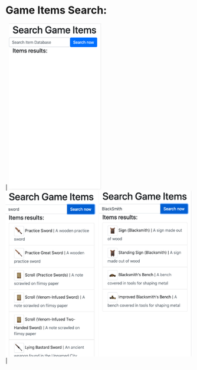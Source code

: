 # Game Items Search:

| <img src="img/1.png" width="250" height="450">
<img src="img/2.png" width="250" height="450">
<img src="img/3.png" width="250" height="450"> |
